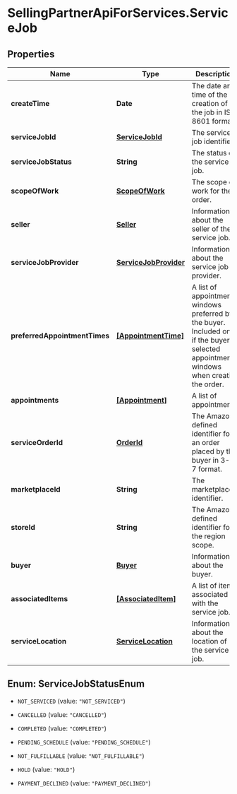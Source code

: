 # SellingPartnerApiForServices.ServiceJob

## Properties
Name | Type | Description | Notes
------------ | ------------- | ------------- | -------------
**createTime** | **Date** | The date and time of the creation of the job in ISO 8601 format. | [optional] 
**serviceJobId** | [**ServiceJobId**](ServiceJobId.md) | The service job identifier. | [optional] 
**serviceJobStatus** | **String** | The status of the service job. | [optional] 
**scopeOfWork** | [**ScopeOfWork**](ScopeOfWork.md) | The scope of work for the order. | [optional] 
**seller** | [**Seller**](Seller.md) | Information about the seller of the service job. | [optional] 
**serviceJobProvider** | [**ServiceJobProvider**](ServiceJobProvider.md) | Information about the service job provider. | [optional] 
**preferredAppointmentTimes** | [**[AppointmentTime]**](AppointmentTime.md) | A list of appointment windows preferred by the buyer. Included only if the buyer selected appointment windows when creating the order. | [optional] 
**appointments** | [**[Appointment]**](Appointment.md) | A list of appointments. | [optional] 
**serviceOrderId** | [**OrderId**](OrderId.md) | The Amazon-defined identifier for an order placed by the buyer in 3-7-7 format. | [optional] 
**marketplaceId** | **String** | The marketplace identifier. | [optional] 
**storeId** | **String** | The Amazon-defined identifier for the region scope. | [optional] 
**buyer** | [**Buyer**](Buyer.md) | Information about the buyer. | [optional] 
**associatedItems** | [**[AssociatedItem]**](AssociatedItem.md) | A list of items associated with the service job. | [optional] 
**serviceLocation** | [**ServiceLocation**](ServiceLocation.md) | Information about the location of the service job. | [optional] 


<a name="ServiceJobStatusEnum"></a>
## Enum: ServiceJobStatusEnum


* `NOT_SERVICED` (value: `"NOT_SERVICED"`)

* `CANCELLED` (value: `"CANCELLED"`)

* `COMPLETED` (value: `"COMPLETED"`)

* `PENDING_SCHEDULE` (value: `"PENDING_SCHEDULE"`)

* `NOT_FULFILLABLE` (value: `"NOT_FULFILLABLE"`)

* `HOLD` (value: `"HOLD"`)

* `PAYMENT_DECLINED` (value: `"PAYMENT_DECLINED"`)




